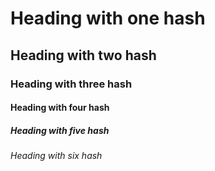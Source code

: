 # Heading with one hash
## Heading with two hash
### Heading with three hash
#### Heading with four hash
##### Heading with five hash
###### Heading with six hash

